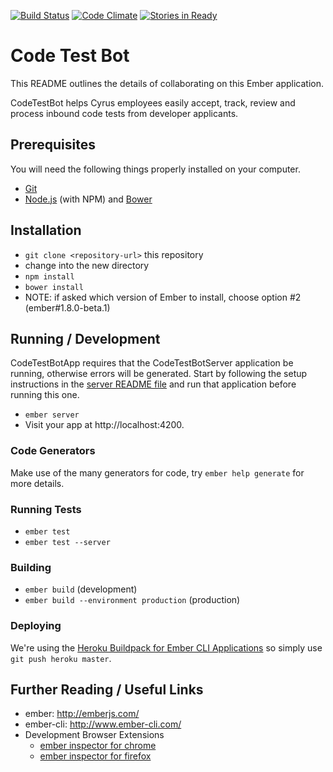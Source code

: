 [![Build Status](https://travis-ci.org/cyrusinnovation/CodeTestBotApp.svg?branch=master)](https://travis-ci.org/cyrusinnovation/CodeTestBotApp)
[![Code Climate](https://codeclimate.com/github/cyrusinnovation/CodeTestBotApp.png)](https://codeclimate.com/github/cyrusinnovation/CodeTestBotApp)
[![Stories in Ready](https://badge.waffle.io/cyrusinnovation/codetestbotapp.png?label=ready&title=Ready)](http://waffle.io/cyrusinnovation/codetestbotapp)

# Code Test Bot

This README outlines the details of collaborating on this Ember application.

CodeTestBot helps Cyrus employees easily accept, track, review and process inbound code tests from developer applicants.

## Prerequisites

You will need the following things properly installed on your computer.

* [Git](http://git-scm.com/)
* [Node.js](http://nodejs.org/) (with NPM) and [Bower](http://bower.io/)

## Installation

* `git clone <repository-url>` this repository
* change into the new directory
* `npm install`
* `bower install`
* NOTE: if asked which version of Ember to install, choose option #2 (ember#1.8.0-beta.1)

## Running / Development

CodeTestBotApp requires that the CodeTestBotServer application be running, otherwise errors will be generated. Start by following the setup instructions in the [server README file](https://github.com/cyrusinnovation/CodeTestBotServer/blob/master/README.md) and run that application before running this one.

* `ember server`
* Visit your app at http://localhost:4200.

### Code Generators

Make use of the many generators for code, try `ember help generate` for more details.

### Running Tests

* `ember test`
* `ember test --server`

### Building

* `ember build` (development)
* `ember build --environment production` (production)

### Deploying

We're using the [Heroku Buildpack for Ember CLI Applications](https://github.com/tonycoco/heroku-buildpack-ember-cli) so simply use `git push heroku master`.

## Further Reading / Useful Links

* ember: http://emberjs.com/
* ember-cli: http://www.ember-cli.com/
* Development Browser Extensions
  * [ember inspector for chrome](https://chrome.google.com/webstore/detail/ember-inspector/bmdblncegkenkacieihfhpjfppoconhi)
  * [ember inspector for firefox](https://addons.mozilla.org/en-US/firefox/addon/ember-inspector/)


